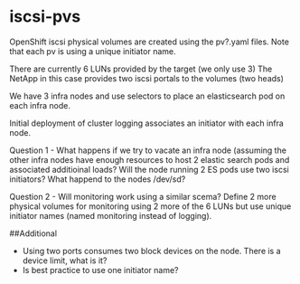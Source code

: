 # iscsi-pvs
OpenShift iscsi physical volumes are created using the pv?.yaml files.
Note that each pv is using a unique initiator name.

There are currently 6 LUNs provided by the target (we only use 3) 
The NetApp in this case provides two iscsi portals to the volumes (two heads)

We have 3 infra nodes and use selectors to place an elasticsearch pod on each infra node.

Initial deployment of cluster logging associates an initiator with each infra node.

Question 1 - What happens if we try to vacate an infra node (assuming the other infra nodes have enough resources to host 2 elastic search pods and associated additioinal loads?  Will the node running 2 ES pods use two iscsi initiators?  What happend to the nodes /dev/sd?  

Question 2 - Will monitoring work using a similar scema? Define 2 more physical volumes for monitoring using 2 more of the 6 LUNs but use unique initiator names (named monitoring instead of logging).

##Additional
- Using two ports consumes two block devices on the node.  There is a device limit, what is it?
- Is best practice to use one initiator name?
            


